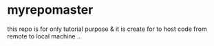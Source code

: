 # myrepomaster
this repo is for only tutorial  purpose  &amp; it is create for to host code from remote  to local machine ..
